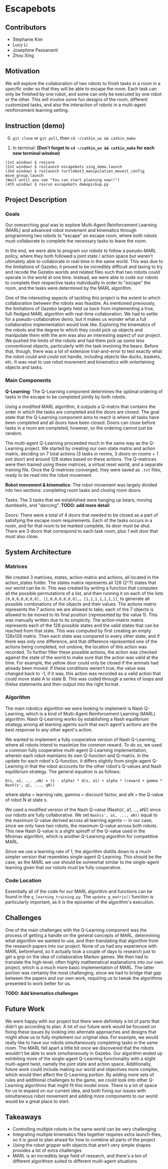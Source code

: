 # Escapebots

## Contributors
- Stephanie Kim
- Lucy Li
- Josephine Passananti
- Zhou Xing

## Motivation

We will explore the collaboration of two robots to finish tasks in a room in a specific order so that they will be able to escape the room. Each task can only be finished by one robot, and some can only be executed by one robot or the other. This will involve some fun designs of the room, different customized tasks, and also the interaction of robots in a multi-agent reinforcement learning setting.

## Instruction (demo)

0. `git clone` or `git pull`, then `cd ~/catkin_ws && catkin_make` 
   
1. In terminal: **(Don't forget to `cd ~/catkin_ws && catkin_make` for each new terminal window)**

```
(1st window) $ roscore
(2st window) $ roslaunch escapebots sing_demo.launch
(3nd window) $ roslaunch turtlebot3_manipulation_moveit_config move_group.launch
(Wait until you see "You can start planning now!!")
(4th window) $ rosrun escapebots demopickup.py
```

## Project Description

### Goals
Our overarching goal was to explore Multi-Agent Reinforcement Learning (MARL) and advanced robot movement and kinematics through programming two robots to "escape" an escape room, where both robots must collaborate to complete the necessary tasks to leave the room.

In the end, we were able to program our robots to follow a pseudo-MARL policy, where they both followed a joint state / action space but weren't ultimately able to collaborate in real-time in the same world. This was due to the limitations of Gazebo; it proved to be incredibly difficult and taxing to try and recode the Gazebo worlds and related files such that two robots could operate in the world at one time. Instead, we were able to code our robots to complete their respective tasks individually in order to "escape" the room, and the tasks were determined by the MARL algorithm.

One of the interesting aspects of tackling this project is the extent to which collaboration between the robots was feasible. As mentioned previously, the limitations of Gazebo largely held us back from implementing a true, full-fledged MARL algorithm with real-time collaboration. We had to settle for a pseudo-collaborative demo, but it makes us wonder what a full collaborative implementation would look like. Exploring the kinematics of the robots and the degree to which they could pick up objects and manipulate them with the arm was also an interesting aspect of our project. We pushed the limits of the robots and had them pick up some less conventional objects, particularly with the task involving the bears. Before that, though, there was a lot of extensive trial-and-error to test exactly what the robot could and could not handle, including objects like ducks, baskets, etc. It was neat to use robot movement and kinematics with entertaining objects and tasks.


### Main Components

**Q-Learning**:
The Q-Learning component determines the optimal ordering of tasks in the escape to be completed jointly by both robots. 

Using a modified MARL algorithm, it outputs a Q-matrix that contains the order in which the tasks are completed and the doors are closed. The goal state that the Q-Learning component aims to reach is where all tasks have been completed and all doors have been closed. Doors can close before tasks in a room are completed, however, so the ordering cannot just be random.

The multi-agent Q-Learning proceeded much in the same way as the Q-Learning project. We started by creating our own state matrix and action matrix, deciding on 7 total actions (3 tasks in rooms, 3 doors on rooms + 1 exit door) and around 128 states based on these actions. The Q-matrices were then trained using these matrices, a virtual reset world, and a separate training file. Once the Q-matrices converged, they were saved as `.txt` files, ready to be read into the robot movement.


**Robot movement & kinematics**:
The robot movement was largely divided into two sections: completing room tasks and closing room doors.

Tasks: The 3 tasks that we established were hanging up bears, moving dumbbells, and "dancing". **TODO: add more detail**

Doors: There were a total of 4 doors that needed to be closed as a part of satisfying the escape room requirements. Each of the tasks occurs in a room, and for that room to be marked complete, its door must be shut. There are 3 doors that correspond to each task room, plus 1 exit door that must also close.

## System Architecture

### Matrices
We created 3 matrices, states, action-matrix and actions, all located in the action_states folder. The states matrix represents all 128 (2^7) states that our world can be in.  This was created by writing a function that computes all the possible permutations of a list, and then running it on each of the lists `[0,0,0,0,0,0,0], [1,0,0,0,0,0,0],… [1,1,1,1,1,1,1]`, to generate all possible combinations of the objects and their values. The actions matrix represents the 7 actions we are allowed to take; each of the 7 objects is allowed to be moved to its final position (represented by the value 1). This was manually written due to its simplicity. The action-matrix matrix represents each of the 128 possible states and the valid states that can be reached from that state. This was computed by first creating an empty 128x128 matrix. Then each state was compared to every other state, and if there was only one difference, and that difference represented one of the actions being completed, not undone, the location of this action was recorded. To further filter these possible actions, the action was checked against the state of the world to make sure that the action was valid at the time. For example, the yellow door could only be closed if the animals had already been moved. If these conditions weren’t true, the value was changed back to -1, if it was, this action was recorded as a valid action that could move state A to state B. This was coded through a series of loops and if/else statements and then output into the right format.


### Algorithm
The main robotics algorithm we were looking to implement is Nash Q-Learning, which is a kind of Multi-Agent Reinforcement Learning (MARL) algorithm. Nash Q-Learning works by establishing a Nash equilibrium strategy among all learning agents such that each agent's actions are the best response to any other agent's action. 

We wanted to implement a fully cooperative version of Nash Q-Learning, where all robots intend to maximize the common reward. To do so, we used a common fully cooperative multi-agent Q-Learning implementation, wherein each robot maintains its own Q-function and Q-matrix. In the update for each robot's Q-function, it differs slightly from single-agent Q-Learning in that the robot accounts for the other robot's Q-values and Nash equilibrium strategy. The general equation is as follows:

`Q(s, a1, ... ,aN) = (1 - alpha) * Q(s, a1) + alpha * (reward + gamma * Nash(s', q1, ..., qN))`

where alpha = learning rate, gamma = discount factor, and aN = the Q-value of robot N at state s.

We used a modified version of the Nash Q-value (Nash(s', a1, ..., aN)) since our robots are fully collaborative. We set `Nash(s', a1, ..., aN))` equal to the maximum Q-value derived across all learning agents -- in our case, since we only have two robots, the maximum Q-value across both robots. This new Nash Q-value is a slight spinoff of the Q-value used in the Minimax algorithm, which is another Q-Learning algorithm for competitive MARL. 

Since we use a learning rate of 1, the algorithm distills down to a much simpler version that resembles single-agent Q-Learning. This should be the case, as the MARL we use should be somewhat similar to the single-agent learning given that our robots must be fully cooperative.

### Code Location
Essentially all of the code for our MARL algorithm and functions can be found in the `q_learning_training.py`. The `update_q_matrix()` function is particularly important, as it is the epicenter of the algorithm's execution.

## Challenges
One of the main challenges with the Q-Learning component was the process of getting a handle on the general concepts of MARL, determining what algorithm we wanted to use, and then translating that algorithm from the research papers into our project. None of us had any experience with MARL beforehand, so it actually took a couple of days to research just to get a grip on the idea of collaborative Markov games. We then had to translate the high-level, often highly mathematical explanations into our own project, which is a much more basic implementation of MARL. The latter portion was certainly the most challenging, since we had to bridge that gap between the papers and our own work, requiring us to tweak the algorithms presented to work better for us.

**TODO: Add kinematics challenges**

## Future Work
We were happy with our project but there were definitely a lot of parts that didn’t go according to plan. A lot of our future work would be focused on fixing these issues by looking into alternate approaches and designs that might allow us to fully implement our original idea. For example, we would really like to have our robots simultaneously completing tasks in the same room. The MARL fell apart a little bit once we discovered that the robots wouldn't be able to work simultaneously in Gazebo. Our algorithm ended up exhibiting more of the single-agent Q-Learning functionality with a slight multi-agent twist, namely the joint state and action space. Additionally, future work could include making our world and objectives more complex, which would then affect the Q-Learning portion. By adding more sets of rules and additional challenges to the game, we could look into other Q-Learning algorithms that might fit this model more. There is a lot of space for us to expand on our current idea, and both fixing our issues with simultaneous robot movement and adding more components to our world would be a great place to start.

## Takeaways
- Controlling multiple robots in the same world can be very challenging 
- Integrating multiple kinematics files together requires extra launch-files, so it is good to plan ahead for how to combine all parts of the project
- Using the robot gripper with objects that aren’t very simple shapes provides a lot of extra challenges
- MARL is an incredibly large field of research, and there's a ton of different algorithsm suited to different multi-agent situations
